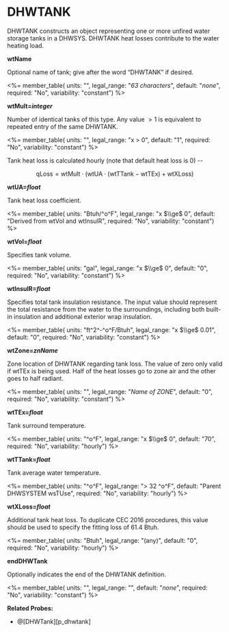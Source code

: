 # DHWTANK

DHWTANK constructs an object representing one or more unfired water storage tanks in a DHWSYS. DHWTANK heat losses contribute to the water heating load.

**wtName**

Optional name of tank; give after the word “DHWTANK” if desired.

<%= member_table(
units: "",
legal_range: "_63 characters_",
default: "_none_",
required: "No",
variability: "constant")
%>

**wtMult=_integer_**

Number of identical tanks of this type. Any value $>1$ is equivalent to repeated entry of the same DHWTANK.

<%= member_table(
units: "",
legal_range: "x $>$ 0",
default: "1",
required: "No",
variability: "constant")
%>

Tank heat loss is calculated hourly (note that default heat loss is 0) --

$$\text{qLoss} = \text{wtMult} \cdot (\text{wtUA} \cdot (\text{wtTTank} - \text{wtTEx}) + \text{wtXLoss})$$

**wtUA=_float_**

Tank heat loss coefficient.

<%= member_table(
units: "Btuh/^o^F",
legal_range: "x $\\ge$ 0",
default: "Derived from wtVol and wtInsulR",
required: "No",
variability: "constant")
%>

**wtVol=_float_**

Specifies tank volume.

<%= member_table(
units: "gal",
legal_range: "x $\\ge$ 0",
default: "0",
required: "No",
variability: "constant")
%>

**wtInsulR=_float_**

Specifies total tank insulation resistance. The input value should represent the total resistance from the water to the surroundings, including both built-in insulation and additional exterior wrap insulation.

<%= member_table(
units: "ft^2^-^o^F/Btuh",
legal_range: "x $\\ge$ 0.01",
default: "0",
required: "No",
variability: "constant")
%>

**wtZone=_znName_**

Zone location of DHWTANK regarding tank loss. The value of zero only valid if wtTEx is being used. Half of the heat losses go to zone air and the other goes to half radiant.

<%= member_table(
units: "",
legal_range: "_Name of ZONE_",
default: "0",
required: "No",
variability: "constant") %>

**wtTEx=_float_**

Tank surround temperature.

<%= member_table(
units: "^o^F",
legal_range: "x $\\ge$ 0",
default: "70",
required: "No",
variability: "hourly")
%>

**wtTTank=_float_**

Tank average water temperature.

<%= member_table(
units: "^o^F",
legal_range: "$>$ 32 ^o^F",
default: "Parent DHWSYSTEM wsTUse",
required: "No",
variability: "hourly")
%>

**wtXLoss=_float_**

Additional tank heat loss. To duplicate CEC 2016 procedures, this value should be used to specify the fitting loss of 61.4 Btuh.

<%= member_table(
units: "Btuh",
legal_range: "(any)",
default: "0",
required: "No",
variability: "hourly")
%>

**endDHWTank**

Optionally indicates the end of the DHWTANK definition.

<%= member_table(
units: "",
legal_range: "",
default: "_none_",
required: "No",
variability: "constant")
%>

**Related Probes:**

- @[DHWTank][p_dhwtank]
